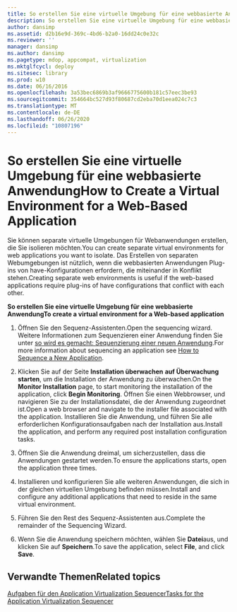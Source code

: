 ```yaml
---
title: So erstellen Sie eine virtuelle Umgebung für eine webbasierte Anwendung
description: So erstellen Sie eine virtuelle Umgebung für eine webbasierte Anwendung
author: dansimp
ms.assetid: d2b16e9d-369c-4bd6-b2a0-16dd24c0e32c
ms.reviewer: ''
manager: dansimp
ms.author: dansimp
ms.pagetype: mdop, appcompat, virtualization
ms.mktglfcycl: deploy
ms.sitesec: library
ms.prod: w10
ms.date: 06/16/2016
ms.openlocfilehash: 3a53bec6869b3af9666775600b181c57eec3be93
ms.sourcegitcommit: 354664bc527d93f80687cd2eba70d1eea024c7c3
ms.translationtype: MT
ms.contentlocale: de-DE
ms.lasthandoff: 06/26/2020
ms.locfileid: "10807196"
---
```

# <span data-ttu-id="82664-103">So erstellen Sie eine virtuelle Umgebung für eine webbasierte Anwendung</span><span class="sxs-lookup"><span data-stu-id="82664-103">How to Create a Virtual Environment for a Web-Based Application</span></span>


<span data-ttu-id="82664-104">Sie können separate virtuelle Umgebungen für Webanwendungen erstellen, die Sie isolieren möchten.</span><span class="sxs-lookup"><span data-stu-id="82664-104">You can create separate virtual environments for web applications you want to isolate.</span></span> <span data-ttu-id="82664-105">Das Erstellen von separaten Webumgebungen ist nützlich, wenn die webbasierten Anwendungen Plug-ins von have-Konfigurationen erfordern, die miteinander in Konflikt stehen.</span><span class="sxs-lookup"><span data-stu-id="82664-105">Creating separate web environments is useful if the web-based applications require plug-ins of have configurations that conflict with each other.</span></span>

**<span data-ttu-id="82664-106">So erstellen Sie eine virtuelle Umgebung für eine webbasierte Anwendung</span><span class="sxs-lookup"><span data-stu-id="82664-106">To create a virtual environment for a Web-based application</span></span>**

1.  <span data-ttu-id="82664-107">Öffnen Sie den Sequenz-Assistenten.</span><span class="sxs-lookup"><span data-stu-id="82664-107">Open the sequencing wizard.</span></span> <span data-ttu-id="82664-108">Weitere Informationen zum Sequenzieren einer Anwendung finden Sie unter [so wird es gemacht: Sequenzierung einer neuen Anwendung](how-to-sequence-a-new-application.md).</span><span class="sxs-lookup"><span data-stu-id="82664-108">For more information about sequencing an application see [How to Sequence a New Application](how-to-sequence-a-new-application.md).</span></span>

2.  <span data-ttu-id="82664-109">Klicken Sie auf der Seite **Installation überwachen** **auf Überwachung starten**, um die Installation der Anwendung zu überwachen.</span><span class="sxs-lookup"><span data-stu-id="82664-109">On the **Monitor Installation** page, to start monitoring the installation of the application, click **Begin Monitoring**.</span></span> <span data-ttu-id="82664-110">Öffnen Sie einen Webbrowser, und navigieren Sie zu der Installationsdatei, die der Anwendung zugeordnet ist.</span><span class="sxs-lookup"><span data-stu-id="82664-110">Open a web browser and navigate to the installer file associated with the application.</span></span> <span data-ttu-id="82664-111">Installieren Sie die Anwendung, und führen Sie alle erforderlichen Konfigurationsaufgaben nach der Installation aus.</span><span class="sxs-lookup"><span data-stu-id="82664-111">Install the application, and perform any required post installation configuration tasks.</span></span>

3.  <span data-ttu-id="82664-112">Öffnen Sie die Anwendung dreimal, um sicherzustellen, dass die Anwendungen gestartet werden.</span><span class="sxs-lookup"><span data-stu-id="82664-112">To ensure the applications starts, open the application three times.</span></span>

4.  <span data-ttu-id="82664-113">Installieren und konfigurieren Sie alle weiteren Anwendungen, die sich in der gleichen virtuellen Umgebung befinden müssen.</span><span class="sxs-lookup"><span data-stu-id="82664-113">Install and configure any additional applications that need to reside in the same virtual environment.</span></span>

5.  <span data-ttu-id="82664-114">Führen Sie den Rest des Sequenz-Assistenten aus.</span><span class="sxs-lookup"><span data-stu-id="82664-114">Complete the remainder of the Sequencing Wizard.</span></span>

6.  <span data-ttu-id="82664-115">Wenn Sie die Anwendung speichern möchten, wählen Sie **Datei**aus, und klicken Sie auf **Speichern**.</span><span class="sxs-lookup"><span data-stu-id="82664-115">To save the application, select **File**, and click **Save**.</span></span>

## <span data-ttu-id="82664-116">Verwandte Themen</span><span class="sxs-lookup"><span data-stu-id="82664-116">Related topics</span></span>


[<span data-ttu-id="82664-117">Aufgaben für den Application Virtualization Sequencer</span><span class="sxs-lookup"><span data-stu-id="82664-117">Tasks for the Application Virtualization Sequencer</span></span>](tasks-for-the-application-virtualization-sequencer.md)

 

 





